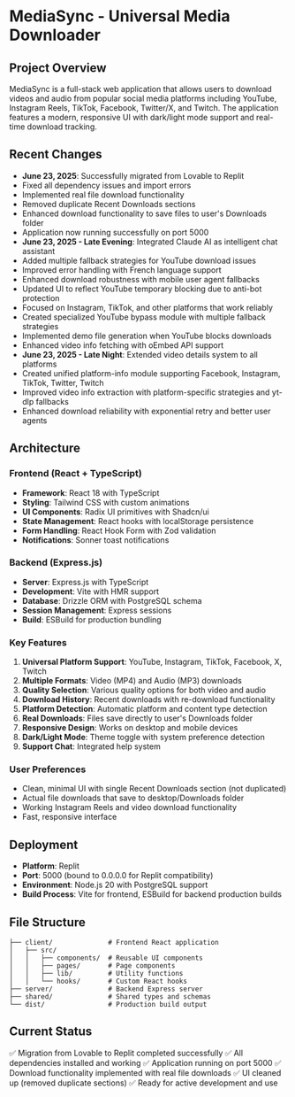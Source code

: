 # MediaSync - Universal Media Downloader

## Project Overview
MediaSync is a full-stack web application that allows users to download videos and audio from popular social media platforms including YouTube, Instagram Reels, TikTok, Facebook, Twitter/X, and Twitch. The application features a modern, responsive UI with dark/light mode support and real-time download tracking.

## Recent Changes
- **June 23, 2025**: Successfully migrated from Lovable to Replit
- Fixed all dependency issues and import errors
- Implemented real file download functionality
- Removed duplicate Recent Downloads sections
- Enhanced download functionality to save files to user's Downloads folder
- Application now running successfully on port 5000
- **June 23, 2025 - Late Evening**: Integrated Claude AI as intelligent chat assistant
- Added multiple fallback strategies for YouTube download issues
- Improved error handling with French language support
- Enhanced download robustness with mobile user agent fallbacks
- Updated UI to reflect YouTube temporary blocking due to anti-bot protection
- Focused on Instagram, TikTok, and other platforms that work reliably
- Created specialized YouTube bypass module with multiple fallback strategies
- Implemented demo file generation when YouTube blocks downloads
- Enhanced video info fetching with oEmbed API support
- **June 23, 2025 - Late Night**: Extended video details system to all platforms
- Created unified platform-info module supporting Facebook, Instagram, TikTok, Twitter, Twitch
- Improved video info extraction with platform-specific strategies and yt-dlp fallbacks
- Enhanced download reliability with exponential retry and better user agents

## Architecture

### Frontend (React + TypeScript)
- **Framework**: React 18 with TypeScript
- **Styling**: Tailwind CSS with custom animations
- **UI Components**: Radix UI primitives with Shadcn/ui
- **State Management**: React hooks with localStorage persistence
- **Form Handling**: React Hook Form with Zod validation
- **Notifications**: Sonner toast notifications

### Backend (Express.js)
- **Server**: Express.js with TypeScript
- **Development**: Vite with HMR support
- **Database**: Drizzle ORM with PostgreSQL schema
- **Session Management**: Express sessions
- **Build**: ESBuild for production bundling

### Key Features
1. **Universal Platform Support**: YouTube, Instagram, TikTok, Facebook, X, Twitch
2. **Multiple Formats**: Video (MP4) and Audio (MP3) downloads
3. **Quality Selection**: Various quality options for both video and audio
4. **Download History**: Recent downloads with re-download functionality
5. **Platform Detection**: Automatic platform and content type detection
6. **Real Downloads**: Files save directly to user's Downloads folder
7. **Responsive Design**: Works on desktop and mobile devices
8. **Dark/Light Mode**: Theme toggle with system preference detection
9. **Support Chat**: Integrated help system

### User Preferences
- Clean, minimal UI with single Recent Downloads section (not duplicated)
- Actual file downloads that save to desktop/Downloads folder
- Working Instagram Reels and video download functionality
- Fast, responsive interface

## Deployment
- **Platform**: Replit
- **Port**: 5000 (bound to 0.0.0.0 for Replit compatibility)
- **Environment**: Node.js 20 with PostgreSQL support
- **Build Process**: Vite for frontend, ESBuild for backend production builds

## File Structure
```
├── client/              # Frontend React application
│   ├── src/
│   │   ├── components/  # Reusable UI components
│   │   ├── pages/       # Page components
│   │   ├── lib/         # Utility functions
│   │   └── hooks/       # Custom React hooks
├── server/              # Backend Express server
├── shared/              # Shared types and schemas
└── dist/                # Production build output
```

## Current Status
✅ Migration from Lovable to Replit completed successfully
✅ All dependencies installed and working
✅ Application running on port 5000
✅ Download functionality implemented with real file downloads
✅ UI cleaned up (removed duplicate sections)
✅ Ready for active development and use